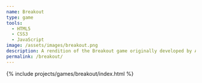 ```yaml
---
name: Breakout
type: game
tools:
  - HTML5
  - CSS3
  - JavaScript
image: /assets/images/breakout.png
description: A rendition of the Breakout game originally developed by Atari Inc.
permalink: /breakout/
---
```


{% include projects/games/breakout/index.html %}
